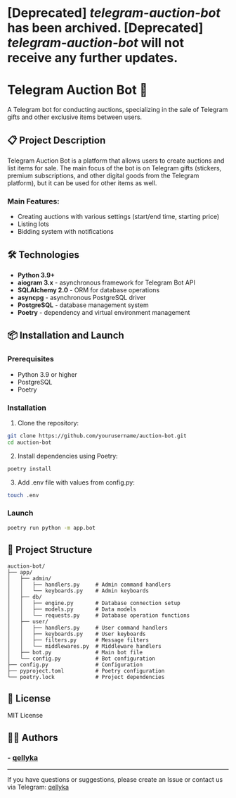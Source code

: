 # [Deprecated] *telegram-auction-bot* has been archived. [Deprecated] *telegram-auction-bot* will not receive any further updates.

# Telegram Auction Bot 🎁

A Telegram bot for conducting auctions, specializing in the sale of Telegram gifts and other exclusive items between users.

## 📋 Project Description

Telegram Auction Bot is a platform that allows users to create auctions and list items for sale. The main focus of the bot is on Telegram gifts (stickers, premium subscriptions, and other digital goods from the Telegram platform), but it can be used for other items as well.

### Main Features:
- Creating auctions with various settings (start/end time, starting price)
- Listing lots
- Bidding system with notifications

## 🛠️ Technologies

- **Python 3.9+**
- **aiogram 3.x** - asynchronous framework for Telegram Bot API
- **SQLAlchemy 2.0** - ORM for database operations
- **asyncpg** - asynchronous PostgreSQL driver
- **PostgreSQL** - database management system
- **Poetry** - dependency and virtual environment management

## 📦 Installation and Launch

### Prerequisites

- Python 3.9 or higher
- PostgreSQL
- Poetry

### Installation

1. Clone the repository:
```bash
git clone https://github.com/yourusername/auction-bot.git
cd auction-bot
```

2. Install dependencies using Poetry:
```bash
poetry install
```

3. Add .env file with values from config.py:
```bash
touch .env 
```

### Launch

```bash
poetry run python -m app.bot
```

## 🧩 Project Structure

```
auction-bot/
├── app/
│   ├── admin/
│   │   ├── handlers.py     # Admin command handlers
│   │   └── keyboards.py    # Admin keyboards
│   ├── db/
│   │   ├── engine.py       # Database connection setup
│   │   ├── models.py       # Data models
│   │   └── requests.py     # Database operation functions
│   ├── user/
│   │   ├── handlers.py     # User command handlers
│   │   ├── keyboards.py    # User keyboards
│   │   ├── filters.py      # Message filters
│   │   └── middlewares.py  # Middleware handlers
│   ├── bot.py              # Main bot file
│   └── config.py           # Bot configuration
├── config.py               # Configuration 
├── pyproject.toml          # Poetry configuration
└── poetry.lock             # Project dependencies
```

## 📄 License

MIT License

## 👨‍💻 Authors

### - [qellyka](https://github.com/qellyka)

---

If you have questions or suggestions, please create an Issue or contact us via Telegram: [qellyka](https://t.me/qellyka)

